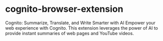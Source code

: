 # cognito-browser-extension
Cognito: Summarize, Translate, and Write Smarter with AI  Empower your web experience with Cognito. This extension leverages the power of AI to provide instant summaries of web pages and YouTube videos. 
